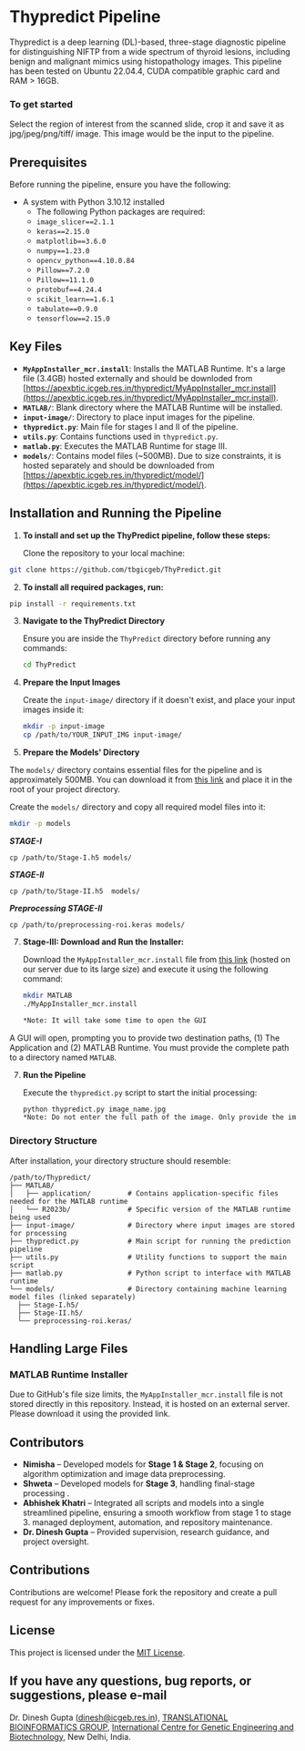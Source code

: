 # Thypredict Pipeline

Thypredict is a deep learning (DL)-based, three-stage diagnostic pipeline for distinguishing NIFTP from a wide spectrum of thyroid lesions, including benign and malignant mimics using histopathology images. This pipeline has been tested on Ubuntu 22.04.4, CUDA compatible graphic card and RAM > 16GB.



### To get started

Select the region of interest from the scanned slide, crop it and save it as jpg/jpeg/png/tiff/ image. This image would be the input to the pipeline.

## Prerequisites

Before running the pipeline, ensure you have the following:

- A system with Python 3.10.12 installed
  - The following Python packages are required:
  - `image_slicer==2.1.1`
  - `keras==2.15.0`
  - `matplotlib==3.6.0`
  - `numpy==1.23.0`
  - `opencv_python==4.10.0.84`
  - `Pillow==7.2.0`
  - `Pillow==11.1.0`
  - `protobuf==4.24.4`
  - `scikit_learn==1.6.1`
  - `tabulate==0.9.0`
  - `tensorflow==2.15.0`


## Key Files

- **`MyAppInstaller_mcr.install`**: Installs the MATLAB Runtime. It's a large file (3.4GB) hosted externally and should be downloded from [https://apexbtic.icgeb.res.in/thypredict/MyAppInstaller_mcr.install](https://apexbtic.icgeb.res.in/thypredict/MyAppInstaller_mcr.install).
- **`MATLAB/`**: Blank directory where the MATLAB Runtime will be installed.
- **`input-image/`**: Directory to place input images for the pipeline.
- **`thypredict.py`**: Main file for stages I and II of the pipeline.
- **`utils.py`**: Contains functions used in `thypredict.py`.
- **`matlab.py`**: Executes the MATLAB Runtime for stage III.
- **`models/`**: Contains model files (~500MB). Due to size constraints, it is hosted separately and should be downloaded from [https://apexbtic.icgeb.res.in/thypredict/model/](https://apexbtic.icgeb.res.in/thypredict/model/).

## Installation and Running the Pipeline
1. **To install and set up the ThyPredict pipeline, follow these steps:**

    Clone the repository to your local machine:

```bash
git clone https://github.com/tbgicgeb/ThyPredict.git
```

2. **To install all required packages, run:**
```bash
pip install -r requirements.txt
```

3. **Navigate to the ThyPredict Directory**

   Ensure you are inside the `ThyPredict` directory before running any commands:

   ```bash
   cd ThyPredict
   ```

4. **Prepare the Input Images**

   Create the `input-image/` directory if it doesn't exist, and place your input images inside it:

   ```bash
   mkdir -p input-image
   cp /path/to/YOUR_INPUT_IMG input-image/
   ```

5. **Prepare the Models' Directory**

The `models/` directory contains essential files for the pipeline and is approximately 500MB. You can download it from [this link](https://apexbtic.icgeb.res.in/thypredict/model/) and place it in the root of your project directory.

   Create the `models/` directory and copy all required model files into it:

   ```bash
   mkdir -p models
   ```
   ***STAGE-I***
   ```
   cp /path/to/Stage-I.h5 models/
   ```
   ***STAGE-II***
   ```
   cp /path/to/Stage-II.h5  models/
   ```
   ***Preprocessing STAGE-II***
   ```
   cp /path/to/preprocessing-roi.keras models/
   ```
     
7. **Stage-III: Download and Run the Installer:**

   Download the `MyAppInstaller_mcr.install` file from [this link](https://apexbtic.icgeb.res.in/thypredict/MyAppInstaller_mcr.install) (hosted on our server due to its large size) and execute it using the following command:
   
   ```bash
   mkdir MATLAB
   ./MyAppInstaller_mcr.install
   
   *Note: It will take some time to open the GUI
   ```
   
A GUI will open, prompting you to provide two destination paths, (1) The Application and (2) MATLAB Runtime. You must provide the complete path to a directory named `MATLAB`.

7. **Run the Pipeline**

   Execute the `thypredict.py` script to start the initial processing:

   ```bash
   python thypredict.py image_name.jpg
   *Note: Do not enter the full path of the image. Only provide the image name that is inside the input-image directory
   ```

### Directory Structure

   After installation, your directory structure should resemble:

  ```
/path/to/Thypredict/
├── MATLAB/
│   ├── application/         # Contains application-specific files needed for the MATLAB runtime
│   └── R2023b/              # Specific version of the MATLAB runtime being used
├── input-image/             # Directory where input images are stored for processing
├── thypredict.py            # Main script for running the prediction pipeline
├── utils.py                 # Utility functions to support the main script
├── matlab.py                # Python script to interface with MATLAB runtime
└── models/                  # Directory containing machine learning model files (linked separately)
    ├── Stage-I.h5/          
    ├── Stage-II.h5/        
    └── preprocessing-roi.keras/  

   ```

## Handling Large Files

### MATLAB Runtime Installer

Due to GitHub's file size limits, the `MyAppInstaller_mcr.install` file is not stored directly in this repository. Instead, it is hosted on an external server. Please download it using the provided link.

## Contributors  
 
- **Nimisha** – Developed models for **Stage 1 & Stage 2**, focusing on algorithm optimization and image data preprocessing.  
- **Shweta** – Developed models for **Stage 3**, handling final-stage processing .  
- **Abhishek Khatri** – Integrated all scripts and models into a single streamlined pipeline, ensuring a smooth workflow from stage 1 to stage 3. managed deployment, automation, and repository maintenance. 
- **Dr. Dinesh Gupta** – Provided supervision, research guidance, and project oversight.  

## Contributions

Contributions are welcome! Please fork the repository and create a pull request for any improvements or fixes.

## License

This project is licensed under the [MIT License](LICENSE).


## If you have any questions, bug reports, or suggestions, please e-mail
Dr. Dinesh Gupta (dinesh@icgeb.res.in), [TRANSLATIONAL BIOINFORMATICS GROUP](https://bioinfo.icgeb.res.in/bioinfo/), [International Centre for Genetic Engineering and Biotechnology](https://www.icgeb.org/), New Delhi, India. 

